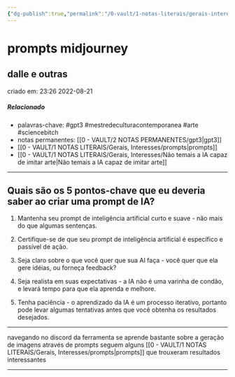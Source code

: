 ```yaml
---
{"dg-publish":true,"permalink":"/0-vault/1-notas-literais/gerais-interesses/prompts-midjourney/","tags":["gpt3","mestredeculturacontemporanea","arte","sciencebitch"],"dgHomeLink":true,"dgShowLocalGraph":true,"dgShowFileTree":true,"dgEnableSearch":true}
---
```


# prompts midjourney
## dalle e outras
criado em: 23:26 2022-08-21

##### Relacionado
- palavras-chave: #gpt3 #mestredeculturacontemporanea #arte #sciencebitch 
- notas permanentes: [[0 - VAULT/2 NOTAS PERMANENTES/gpt3\|gpt3]]
- [[0 - VAULT/1 NOTAS LITERAIS/Gerais, Interesses/prompts\|prompts]]
- [[0 - VAULT/1 NOTAS LITERAIS/Gerais, Interesses/Não temais a IA capaz de imitar arte\|Não temais a IA capaz de imitar arte]]
---
## Quais são os 5 pontos-chave que eu deveria saber ao criar uma prompt de IA?

1. Mantenha seu prompt de inteligência artificial curto e suave - não mais do que algumas sentenças.

2. Certifique-se de que seu prompt de inteligência artificial é específico e passível de ação.

3. Seja claro sobre o que você quer que sua AI faça - você quer que ela gere idéias, ou forneça feedback?

4. Seja realista em suas expectativas - a IA não é uma varinha de condão, e levará tempo para que ela aprenda e melhore.

5. Tenha paciência - o aprendizado da IA é um processo iterativo, portanto pode levar algumas tentativas antes que você obtenha os resultados desejados.

---
navegando no discord da ferramenta se aprende bastante sobre a geração de imagens através de prompts
seguem alguns [[0 - VAULT/1 NOTAS LITERAIS/Gerais, Interesses/prompts\|prompts]] que trouxeram resultados interessantes
- ---
